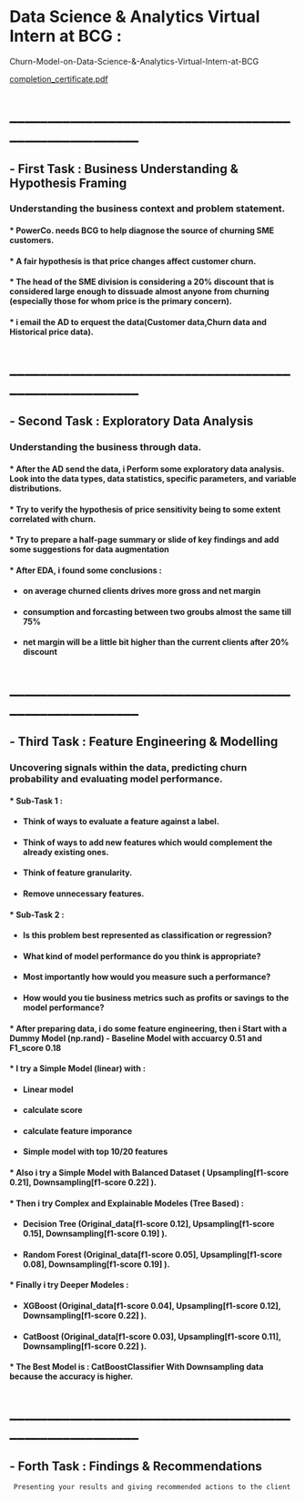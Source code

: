 ﻿# Data Science & Analytics Virtual Intern at BCG :
 Churn-Model-on-Data-Science-&-Analytics-Virtual-Intern-at-BCG
 
 
 [completion_certificate.pdf](https://github.com/Ahmed-G-ElTaher/Churn-Model-on-Data-Science-and-Analytics-Virtual-Intern-at-BCG/files/11772786/completion_certificate.pdf)

# ______________________________________________________

## - First Task : Business Understanding & Hypothesis Framing
 ### Understanding the business context and problem statement.
#### * PowerCo. needs BCG to help diagnose the source of churning SME customers.
#### * A fair hypothesis is that price changes affect customer churn.
#### * The head of the SME division is considering a 20% discount that is considered large enough to dissuade almost anyone from churning (especially those for whom price is the primary concern).
#### * i email the AD to erquest the data(Customer data,Churn data and Historical price data).
# ______________________________________________________


## - Second Task : Exploratory Data Analysis
 ### Understanding the business through data.
#### * After the AD send the data, i Perform some exploratory data analysis. Look into the data types, data statistics, specific parameters, and variable distributions.
#### * Try to verify the hypothesis of price sensitivity being to some extent correlated with churn.
#### * Try to prepare a half-page summary or slide of key findings and add some suggestions for data augmentation
#### * After EDA, i found some conclusions : 
 - #### on average churned clients drives more gross and net margin 
 - #### consumption and forcasting between two groubs almost the same till 75% 
 - #### net margin will be a little bit higher than the current clients after 20% discount 
# ______________________________________________________
 

## - Third Task : Feature Engineering & Modelling
 ### Uncovering signals within the data, predicting churn probability and evaluating model performance.
 
#### * Sub-Task 1 :
 - #### Think of ways to evaluate a feature against a label.
 - #### Think of ways to add new features which would complement the already existing ones. 
 - #### Think of feature granularity. 
 - #### Remove unnecessary features.
 
#### * Sub-Task 2 :

 - #### Is this problem best represented as classification or regression? 
 - #### What kind of model performance do you think is appropriate? 
 - #### Most importantly how would you measure such a performance? 
 - #### How would you tie business metrics such as profits or savings to the model performance?

#### * After preparing data, i do some feature engineering, then i Start with a Dummy Model (np.rand) - Baseline Model with accuarcy 0.51 and F1_score 0.18
#### * I try a Simple Model (linear) with :
 - #### Linear model
 - #### calculate score
 - #### calculate feature imporance
 - #### Simple model with top 10/20 features
#### * Also i try a Simple Model with Balanced Dataset ( Upsampling[f1-score 0.21], Downsampling[f1-score 0.22] ).
#### * Then i try Complex and Explainable Modeles (Tree Based) :
 - #### Decision Tree (Original_data[f1-score 0.12], Upsampling[f1-score  0.15], Downsampling[f1-score 0.19] ).
 - #### Random Forest (Original_data[f1-score 0.05], Upsampling[f1-score  0.08], Downsampling[f1-score 0.19] ).
#### * Finally i try Deeper Modeles :
 - #### XGBoost (Original_data[f1-score 0.04], Upsampling[f1-score  0.12], Downsampling[f1-score 0.22] ).
 - #### CatBoost (Original_data[f1-score 0.03], Upsampling[f1-score  0.11], Downsampling[f1-score 0.22] ).

#### * The Best Model is : CatBoostClassifier With Downsampling data because the accuracy is higher.


# ______________________________________________________



## - Forth Task : Findings & Recommendations
     Presenting your results and giving recommended actions to the client

